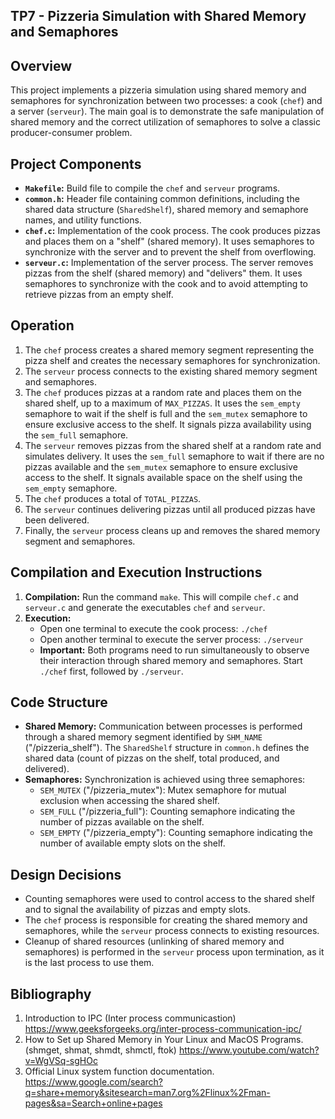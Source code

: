 ## TP7 - Pizzeria Simulation with Shared Memory and Semaphores

## Overview

This project implements a pizzeria simulation using shared memory and semaphores for synchronization between two processes: a cook (`chef`) and a server (`serveur`). The main goal is to demonstrate the safe manipulation of shared memory and the correct utilization of semaphores to solve a classic producer-consumer problem.

## Project Components

*   **`Makefile`:** Build file to compile the `chef` and `serveur` programs.
*   **`common.h`:** Header file containing common definitions, including the shared data structure (`SharedShelf`), shared memory and semaphore names, and utility functions.
*   **`chef.c`:** Implementation of the cook process. The cook produces pizzas and places them on a "shelf" (shared memory). It uses semaphores to synchronize with the server and to prevent the shelf from overflowing.
*   **`serveur.c`:** Implementation of the server process. The server removes pizzas from the shelf (shared memory) and "delivers" them. It uses semaphores to synchronize with the cook and to avoid attempting to retrieve pizzas from an empty shelf.

## Operation

1.  The `chef` process creates a shared memory segment representing the pizza shelf and creates the necessary semaphores for synchronization.
2.  The `serveur` process connects to the existing shared memory segment and semaphores.
3.  The `chef` produces pizzas at a random rate and places them on the shared shelf, up to a maximum of `MAX_PIZZAS`. It uses the `sem_empty` semaphore to wait if the shelf is full and the `sem_mutex` semaphore to ensure exclusive access to the shelf. It signals pizza availability using the `sem_full` semaphore.
4.  The `serveur` removes pizzas from the shared shelf at a random rate and simulates delivery. It uses the `sem_full` semaphore to wait if there are no pizzas available and the `sem_mutex` semaphore to ensure exclusive access to the shelf. It signals available space on the shelf using the `sem_empty` semaphore.
5.  The `chef` produces a total of `TOTAL_PIZZAS`.
6.  The `serveur` continues delivering pizzas until all produced pizzas have been delivered.
7. Finally, the `serveur` process cleans up and removes the shared memory segment and semaphores.

## Compilation and Execution Instructions

1.  **Compilation:** Run the command `make`. This will compile `chef.c` and `serveur.c` and generate the executables `chef` and `serveur`.
2.  **Execution:**
    *   Open one terminal to execute the cook process: `./chef`
    *   Open another terminal to execute the server process: `./serveur`
    *   **Important:** Both programs need to run simultaneously to observe their interaction through shared memory and semaphores. Start `./chef` first, followed by `./serveur`.

## Code Structure

*   **Shared Memory:** Communication between processes is performed through a shared memory segment identified by `SHM_NAME` ("/pizzeria\_shelf"). The `SharedShelf` structure in `common.h` defines the shared data (count of pizzas on the shelf, total produced, and delivered).
*   **Semaphores:** Synchronization is achieved using three semaphores:
    *   `SEM_MUTEX` ("/pizzeria\_mutex"): Mutex semaphore for mutual exclusion when accessing the shared shelf.
    *   `SEM_FULL` ("/pizzeria\_full"): Counting semaphore indicating the number of pizzas available on the shelf.
    *   `SEM_EMPTY` ("/pizzeria\_empty"): Counting semaphore indicating the number of available empty slots on the shelf.

## Design Decisions

*   Counting semaphores were used to control access to the shared shelf and to signal the availability of pizzas and empty slots.
*   The `chef` process is responsible for creating the shared memory and semaphores, while the `serveur` process connects to existing resources.
*   Cleanup of shared resources (unlinking of shared memory and semaphores) is performed in the `serveur` process upon termination, as it is the last process to use them.

## Bibliography 
1. Introduction to IPC (Inter process communicastion) https://www.geeksforgeeks.org/inter-process-communication-ipc/ 
2. How to Set up Shared Memory in Your Linux and MacOS Programs. (shmget, shmat, shmdt, shmctl, ftok) https://www.youtube.com/watch?v=WgVSq-sgHOc
3. Official Linux system function documentation. https://www.google.com/search?q=share+memory&sitesearch=man7.org%2Flinux%2Fman-pages&sa=Search+online+pages